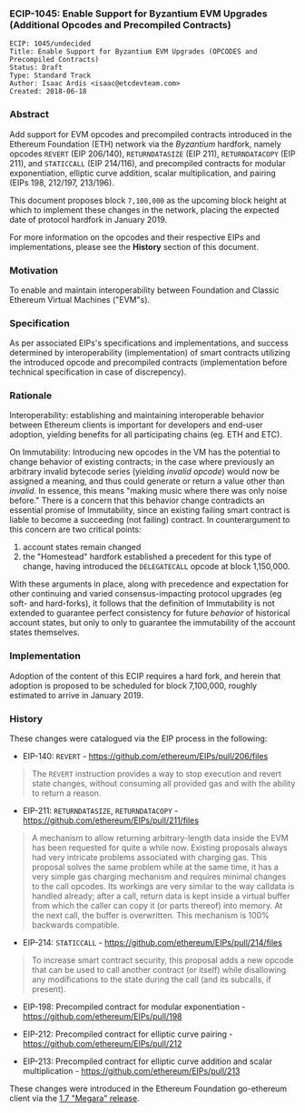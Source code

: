 ### ECIP-1045: Enable Support for Byzantium EVM Upgrades (Additional Opcodes and Precompiled Contracts)

    ECIP: 1045/undecided
    Title: Enable Support for Byzantium EVM Upgrades (OPCODES and Precompiled Contracts)
    Status: Draft
    Type: Standard Track
    Author: Isaac Ardis <isaac@etcdevteam.com>
    Created: 2018-06-18

### Abstract

Add support for EVM opcodes and precompiled contracts introduced in the Ethereum Foundation (ETH) network via the _Byzantium_ hardfork, namely opcodes `REVERT` (EIP 206/140), `RETURNDATASIZE` (EIP 211), `RETURNDATACOPY` (EIP 211), and `STATICCALL` (EIP 214/116), and precompiled contracts for modular exponentiation, elliptic curve addition, scalar multiplication, and pairing (EIPs 198, 212/197, 213/196).

This document proposes block `7,100,000` as the upcoming block height at which to implement these changes in the network, placing the expected date of protocol hardfork in January 2019.

For more information on the opcodes and their respective EIPs and implementations, please see the __History__ section of this document.

### Motivation

To enable and maintain interoperability between Foundation and Classic Ethereum Virtual Machines ("EVM"s).

### Specification

As per associated EIPs's specifications and implementations, and success determined by interoperability (implementation) of smart contracts utilizing the introduced opcode and precompiled contracts (implementation before technical specification in case of discrepency).

### Rationale

Interoperability: establishing and maintaining interoperable behavior between Ethereum clients is important for developers and end-user adoption, yielding benefits for all participating chains (eg. ETH and ETC). 

On Immutability: Introducing new opcodes in the VM has the potential to change behavior of existing contracts; in the case where previously an arbitrary invalid bytecode series (yielding _invalid opcode_) would now be assigned a meaning, and thus could generate or return a value other than _invalid_. In essence, this means "making music where there was only noise before." There is a concern that this behavior change contradicts an essential promise of Immutability, since an existing failing smart contract is liable to become a succeeding (not failing) contract. In counterargument to this concern are two critical points:

1. account states remain changed
2. the "Homestead" hardfork established a precedent for this type of change, having introduced the `DELEGATECALL` opcode at block 1,150,000.

With these arguments in place, along with precedence and expectation for other continuing and varied consensus-impacting protocol upgrades (eg soft- and hard-forks), it follows that the definition of Immutability is not extended to guarantee perfect consistency for future _behavior_ of historical account states, but only to only to guarantee the immutability of the account states themselves.

### Implementation

Adoption of the content of this ECIP requires a hard fork, and herein that adoption is proposed to be scheduled for block 7,100,000, roughly estimated to arrive in January 2019.

### History

These changes were catalogued via the EIP process in the following:
- EIP-140: `REVERT` - https://github.com/ethereum/EIPs/pull/206/files


> The `REVERT` instruction provides a way to stop execution and revert state changes, without consuming all provided gas and with the ability to return a reason.


- EIP-211: `RETURNDATASIZE`, `RETURNDATACOPY` - https://github.com/ethereum/EIPs/pull/211/files


> A mechanism to allow returning arbitrary-length data inside the EVM has been requested for quite a while now. Existing proposals always had very intricate problems associated with charging gas. This proposal solves the same problem while at the same time, it has a very simple gas charging mechanism and requires minimal changes to the call opcodes. Its workings are very similar to the way calldata is handled already; after a call, return data is kept inside a virtual buffer from which the caller can copy it (or parts thereof) into memory. At the next call, the buffer is overwritten. This mechanism is 100% backwards compatible.


- EIP-214: `STATICCALL` - https://github.com/ethereum/EIPs/pull/214/files


> To increase smart contract security, this proposal adds a new opcode that can be used to call another contract (or itself) while disallowing any modifications to the state during the call (and its subcalls, if present).

- EIP-198: Precompiled contract for modular exponentiation - https://github.com/ethereum/EIPs/pull/198

- EIP-212: Precompiled contract for elliptic curve pairing - https://github.com/ethereum/EIPs/pull/212

- EIP-213: Precompiled contract for elliptic curve addition and scalar multiplication - https://github.com/ethereum/EIPs/pull/213

These changes were introduced in the Ethereum Foundation go-ethereum client via the [1.7 "Megara" release](https://github.com/ethereum/go-ethereum/releases/tag/v1.7.0).
